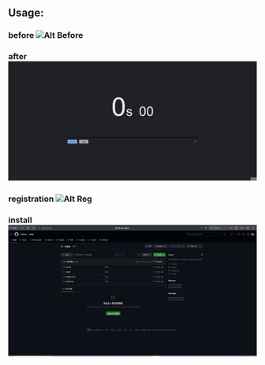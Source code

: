 ## Usage:
### before ![Alt Before](https://github.com/DefBritva/snipp/blob/main/res/standart.gif)
### after ![Alt After](https://github.com/DefBritva/snipp/blob/main/res/gen.gif)

### registration ![Alt Reg](https://github.com/DefBritva/snipp/blob/main/res/reg.gif)


### install ![Alt Inst](https://github.com/DefBritva/snipp/blob/main/res/install.gif)
